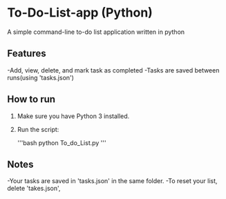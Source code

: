 # To-Do-List-app (Python)

A simple command-line to-do list application written in python

## Features
-Add, view, delete, and mark task as completed
-Tasks are saved between runs(using 'tasks.json')

## How to run

1. Make sure you have Python 3 installed.
2. Run the script:

   '''bash
   python To_do_List.py
   '''

 ## Notes
 -Your tasks are saved in 'tasks.json' in the same folder.
 -To reset your list, delete 'takes.json',
 
   
   






